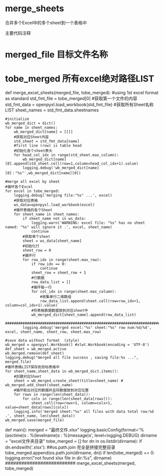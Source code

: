 # merge_sheets
合并多个Excel中的多个sheet到一个表格中

主要代码注释
###
# merged_file 目标文件名称
# tobe_merged 所有excel绝对路径LIST
def merge_excel_sheets(merged_file, tobe_merged):
    #using 1st excel format as standard
    std_fmt_file =  tobe_merged[0]
    #获取第一个文件的内容
    std_fmt_data = openpyxl.load_workbook(std_fmt_file)
    #获取所有Sheet名称LIST
    sheet_names =  std_fmt_data.sheetnames
   
    #initialize
    wb_merged_dict = dict()
    for name in sheet_names:
        wb_merged_dict[name] = [[]]
        #获取对应Sheet内容
        std_sheet = std_fmt_data[name]
        #first line (row) is table head
        #初始化各个sheet表头
        for head_col_idx in range(std_sheet.max_column):
            wb_merged_dict[name][0].append(std_sheet.cell(row=1,column=head_col_idx+1).value)
            logging.debug('wb_merged_dict[name][0]："%s"',wb_merged_dict[name][0])

    #merge all excel by sheet 
    #循环各个Excel
    for excel in tobe_merged:
        logging.debug('merging file:"%s" ...', excel)
        #获取对应表格
        ws_data=openpyxl.load_workbook(excel)
        #循环表格的各个Sheet
        for sheet_name in sheet_names:
            if sheet_name not in ws_data:
                logging.warn('WARNING: excel file: "%s" has no sheet named: "%s" will ignore it .', excel, sheet_name)
                continue
            #获取单个sheet
            sheet = ws_data[sheet_name]
            #初始化行
            sheet_row = 0
            #循环行
            for row_idx in range(sheet.max_row):
                if row_idx == 0:
                    continue
                sheet_row = sheet_row + 1
                #行数据
                row_data_list = []
                #循环每一行
                for col_idx in range(sheet.max_column):
                    #收集单行二维数组
                    row_data_list.append(sheet.cell(row=row_idx+1, column=col_idx+1).value)
                #将表格数据数据放到对应sheet中
                wb_merged_dict[sheet_name].append(row_data_list)
            ########################################################################
            logging.debug('merged excel:"%s" sheet:"%s" row num:%d/%d', excel, sheet_name, sheet_row, sheet.max_row)

    #save data without format  (style)
    wb_merged = openpyxl.Workbook() #xlwt.Workbook(encoding = 'UTF-8')
    def_sheet = wb_merged.active
    wb_merged.remove(def_sheet)
    logging.debug("merged all file success , saving file:%s ...", merged_file)
    #循环表格LIST保存到目标表格中
    for sheet_name,sheet_data in wb_merged_dict.items():
        #创建对应Sheet
        sheet = wb_merged.create_sheet(title=sheet_name) # wb_merged.add_sheet(sheet_name)
        #循环取出对应的数据并且将数据放到对应位置
        for rowx in range(len(sheet_data)):
            for colx in range(len(sheet_data[rowx])):
                sheet.cell(row=rowx+1, column=colx+1, value=sheet_data[rowx][colx])
        logging.info('merged sheet:"%s" all files with data total row:%d .', sheet_name, len(sheet_data))
    wb_merged.save(merged_file)

def main():
    merged = "最终文件.xlsx"
    logging.basicConfig(format='%(asctime)s : %(levelname)s : %(message)s', level=logging.DEBUG)
    dirname = "excel文件夹目录"
    tobe_merged = []
    for dn in os.listdir(dirname):
        if dn.endswith('.xlsx'):
            ##os.path.join 完全是拼接完整目录
            tobe_merged.append(os.path.join(dirname, dn))
        if len(tobe_merged) == 0:
            logging.error("not found xlsx file in dir:%s", dirname)
    ########################## 
    merge_excel_sheets(merged, tobe_merged)
